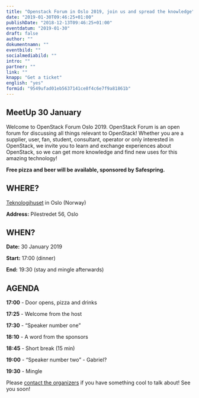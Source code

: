 ```yaml
---
title: "Openstack Forum in Oslo 2019, join us and spread the knowledge"
date: "2019-01-30T09:46:25+01:00"
publishDate: "2018-12-13T09:46:25+01:00"
eventdatum: "2019-01-30"
draft: false
author: ""
dokumentnamn: ""
eventbild: ""
socialmediabild: ""
intro: ""
partner: ""
link: ""
knapp: "Get a ticket"
english: "yes"
formid: "9549ufad01eb5637141ce8f4c6e7f9a81861b"
---
```


## MeetUp 30 January
Welcome to OpenStack Forum Oslo 2019. OpenStack Forum is an open forum for discussing all things relevant to OpenStack! Whether you are a supplier, user, fan, student, consultant, operator or only interested in OpenStack, we invite you to learn and exchange experiences about OpenStack, so we can get more knowledge and find new uses for this amazing technology!

**Free pizza and beer will be available, sponsored by Safespring.**

## WHERE?
[Teknologihuset](http://www.teknologihuset.no) in Oslo (Norway)

**Address:** Pilestredet 56, Oslo

## WHEN?
**Date:** 30 January 2019

**Start:** 17:00 (dinner)

**End:** 19:30 (stay and mingle afterwards)


## AGENDA

**17:00** - Door opens, pizza and drinks

**17:25** - Welcome from the host

**17:30** - “Speaker number one”

**18:10** - A word from the sponsors

**18:45** - Short break (15 min)

**19:00** - “Speaker number two” - Gabriel?

**19:30** - Mingle


Please [contact the organizers](mailto:anders.bruvik@safespring.com) if you have something cool to talk about!
See you soon!
